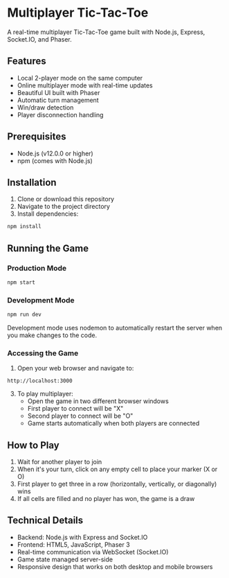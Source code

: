 # Multiplayer Tic-Tac-Toe

A real-time multiplayer Tic-Tac-Toe game built with Node.js, Express, Socket.IO, and Phaser.

## Features

- Local 2-player mode on the same computer
- Online multiplayer mode with real-time updates
- Beautiful UI built with Phaser
- Automatic turn management
- Win/draw detection
- Player disconnection handling

## Prerequisites

- Node.js (v12.0.0 or higher)
- npm (comes with Node.js)

## Installation

1. Clone or download this repository
2. Navigate to the project directory
3. Install dependencies:
```bash
npm install
```

## Running the Game

### Production Mode
```bash
npm start
```

### Development Mode
```bash
npm run dev
```
Development mode uses nodemon to automatically restart the server when you make changes to the code.

### Accessing the Game
1. Open your web browser and navigate to:
```
http://localhost:3000
```

3. To play multiplayer:
   - Open the game in two different browser windows
   - First player to connect will be "X"
   - Second player to connect will be "O"
   - Game starts automatically when both players are connected

## How to Play

1. Wait for another player to join
2. When it's your turn, click on any empty cell to place your marker (X or O)
3. First player to get three in a row (horizontally, vertically, or diagonally) wins
4. If all cells are filled and no player has won, the game is a draw

## Technical Details

- Backend: Node.js with Express and Socket.IO
- Frontend: HTML5, JavaScript, Phaser 3
- Real-time communication via WebSocket (Socket.IO)
- Game state managed server-side
- Responsive design that works on both desktop and mobile browsers 
